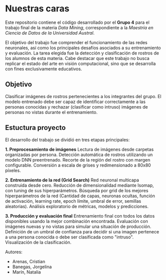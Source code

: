 # Nuestras caras
Este repositorio contiene el código desarrollado por el **Grupo 4** para el trabajo final de la materia *Data Mining*, correspondiente a la *Maestría en Ciencia de Datos de la Universidad Austral*.

El objetivo del trabajo fue comprender el funcionamiento de las redes neuronales, así como los principales desafíos asociados a su entrenamiento y evaluación. La tarea elegida fue la detección y clasificación de rostros de los alumnos de esta materia.
Cabe destacar que este trabajo no busca replicar el estado del arte en visión computacional, sino que se desarrolla con fines exclusivamente educativos.

## Objetivo
Clasificar imágenes de rostros pertenecientes a los integrantes del grupo. El modelo entrenado debe ser capaz de identificar correctamente a las personas conocidas y rechazar (clasificar como intruso) imágenes de personas no vistas durante el entrenamiento.

## Estuctura proyecto

El desarrollo del trabajo se dividió en tres etapas principales:

**1. Preprocesamiento de imágenes**
Lectura de imágenes desde carpetas organizadas por persona. Detección automática de rostros utilizando un modelo DNN preentrenado. Recorte de la región del rostro con margen configurable. Conversión a escala de grises y redimensionado a 80x80 píxeles.

**2. Entrenamiento de la red (Grid Search)**
Red neuronal multicapa construida desde cero. Reducción de dimensionalidad mediante Isomap, con tuning de sus hiperparámetros. Búsqueda por grid de los mejores hiperparámetros de la red (Cantidad de capas, neuronas ocultas, función de activación, learning rate, epoch límite, umbral de error, semillas aleatorias). Análisis exploratorio de métricas, modelos y predicciones.

**3. Producción y evaluación final** 
Entrenamiento final con todos los datos disponibles usando la mejor combinación encontrada. Evaluación con imágenes nuevas y no vistas para simular una situación de producción. Definición de un umbral de confianza para decidir si una imagen pertenece a una persona conocida o debe ser clasificada como "intruso".
Visualización de la clasificación.

Autores: 
- Arenas, Cristian
- Banegas, Jorgelina
- Marín, Natalia
